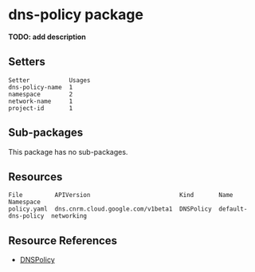 # dns-policy package

**TODO: add description**

## Setters

```
Setter           Usages
dns-policy-name  1
namespace        2
network-name     1
project-id       1
```

## Sub-packages

This package has no sub-packages.

## Resources

```
File         APIVersion                         Kind       Name                Namespace
policy.yaml  dns.cnrm.cloud.google.com/v1beta1  DNSPolicy  default-dns-policy  networking
```

## Resource References

- [DNSPolicy](https://cloud.google.com/config-connector/docs/reference/resource-docs/dns/dnspolicy)

